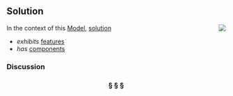 ## Solution

<img src="https://rawgithub.com/nikboyd/sample-domain/master/images/solution.svg" align="right"/>

In the context of this [Model](model.md), [solution](https://github.com/nikboyd/sample-domain/blob/master/solution.md)

* <i>exhibits</i> [features](https://github.com/nikboyd/sample-domain/blob/master/feature.md)
* <i>has</i> [components](https://github.com/nikboyd/sample-domain/blob/master/component.md)

### Discussion



<h3 align="center"><b>&sect; &sect; &sect;</b></h3>
